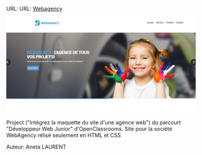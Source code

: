 URL: URL:  <a href="https://aneta-laurent.github.io/projet1/" target="_blank"
                >Webagency</a>
  

 <img src="Web.png" alt="WebAgency"> 


Project ("Intégrez la maquette du site d'une agence web") du parcourt "Développeur Web Junior" d'OpenClassrooms.</h3>
Site pour la société WebAgency rélisé seulement en HTML et CSS

Auteur: Aneta LAURENT
